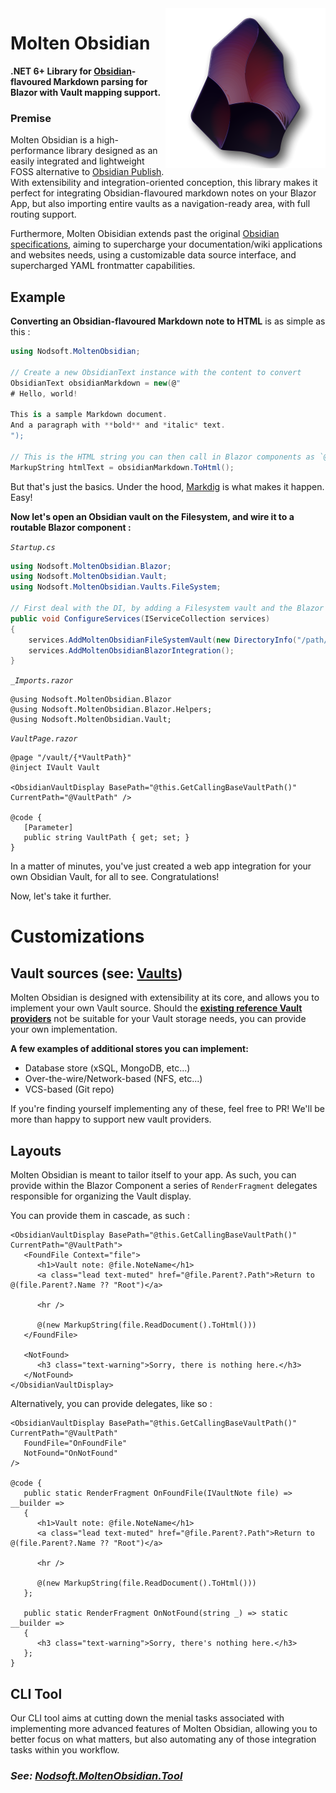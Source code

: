 <img align="right" src="icon.png" alt="logo" width="256"/>

# Molten Obsidian

**.NET 6+ Library for [Obsidian](https://obsidian.md)-flavoured Markdown parsing for Blazor with Vault mapping support.**

### Premise

Molten Obsidian is a high-performance library designed as an easily integrated and lightweight FOSS alternative to [Obsidian Publish](https://publish.obsidian.md). 
With extensibility and integration-oriented conception, this library makes it perfect for integrating Obsidian-flavoured markdown notes on your Blazor App, but also importing entire vaults as a navigation-ready area, with full routing support.

Furthermore, Molten Obisidian extends past the original [Obsidian specifications](https://help.obsidian.md/), aiming to supercharge your documentation/wiki applications and websites needs, using a customizable data source interface, and supercharged YAML frontmatter capabilities.

## Example

**Converting an Obsidian-flavoured Markdown note to HTML** is as simple as this : 
```csharp
using Nodsoft.MoltenObsidian;

// Create a new ObsidianText instance with the content to convert
ObsidianText obsidianMarkdown = new(@"
# Hello, world!   

This is a sample Markdown document.    
And a paragraph with **bold** and *italic* text.
");

// This is the HTML string you can then call in Blazor components as `@htmlText`.
MarkupString htmlText = obsidianMarkdown.ToHtml();
```
But that's just the basics. Under the hood, [Markdig](https://github.com/xoofx/markdig) is what makes it happen. Easy!


**Now let's open an Obsidian vault on the Filesystem, and wire it to a routable Blazor component :**  

*`Startup.cs`*
```csharp
using Nodsoft.MoltenObsidian.Blazor;
using Nodsoft.MoltenObsidian.Vault;
using Nodsoft.MoltenObsidian.Vaults.FileSystem;

// First deal with the DI, by adding a Filesystem vault and the Blazor integration:
public void ConfigureServices(IServiceCollection services)
{
	services.AddMoltenObsidianFileSystemVault(new DirectoryInfo("/path/to/vault"));
	services.AddMoltenObsidianBlazorIntegration();
}
```
*`_Imports.razor`*
```razor
@using Nodsoft.MoltenObsidian.Blazor
@using Nodsoft.MoltenObsidian.Blazor.Helpers;
@using Nodsoft.MoltenObsidian.Vault;
```
*`VaultPage.razor`*
```razor
@page "/vault/{*VaultPath}"  
@inject IVault Vault   
  
<ObsidianVaultDisplay BasePath="@this.GetCallingBaseVaultPath()" CurrentPath="@VaultPath" />  
  
@code {  
   [Parameter]  
   public string VaultPath { get; set; }
}
```

In a matter of minutes, you've just created a web app integration for your own Obsidian Vault, for all to see. Congratulations!

Now, let's take it further.

# Customizations

## Vault sources (see: [Vaults](/Vaults))
Molten Obsidian is designed with extensibility at its core, and allows you to implement your own Vault source. Should the [**existing reference Vault providers**](/Vaults) not be suitable for your Vault storage needs, you can provide your own implementation. 

**A few examples of additional stores you can implement:**
 - Database store (xSQL, MongoDB, etc...)
 - Over-the-wire/Network-based (NFS, etc...)
 - VCS-based (Git repo)

If you're finding yourself implementing any of these, feel free to PR! We'll be more than happy to support new vault providers.

## Layouts
Molten Obsidian is meant to tailor itself to your app. As such, you can provide within the Blazor Component a series of `RenderFragment` delegates responsible for organizing the Vault display.

You can provide them in cascade, as such :
```razor
<ObsidianVaultDisplay BasePath="@this.GetCallingBaseVaultPath()" CurrentPath="@VaultPath">  
   <FoundFile Context="file">  
      <h1>Vault note: @file.NoteName</h1>  
      <a class="lead text-muted" href="@file.Parent?.Path">Return to @(file.Parent?.Name ?? "Root")</a>  
  
      <hr />  
  
      @(new MarkupString(file.ReadDocument().ToHtml()))  
   </FoundFile>  
  
   <NotFound>  
      <h3 class="text-warning">Sorry, there is nothing here.</h3>  
   </NotFound>  
</ObsidianVaultDisplay>
```

Alternatively, you can provide delegates, like so :
```razor
<ObsidianVaultDisplay BasePath="@this.GetCallingBaseVaultPath()" CurrentPath="@VaultPath"  
   FoundFile="OnFoundFile"  
   NotFound="OnNotFound"  
/>  

@code {  
   public static RenderFragment OnFoundFile(IVaultNote file) => __builder =>  
   {  
      <h1>Vault note: @file.NoteName</h1>  
      <a class="lead text-muted" href="@file.Parent?.Path">Return to @(file.Parent?.Name ?? "Root")</a>  

      <hr />  

      @(new MarkupString(file.ReadDocument().ToHtml()))  
   };  
     
   public static RenderFragment OnNotFound(string _) => static __builder =>  
   {  
      <h3 class="text-warning">Sorry, there's nothing here.</h3>  
   }; 
}
```


## CLI Tool
Our CLI tool aims at cutting down the menial tasks associated with implementing more advanced features of Molten Obsidian, allowing you to better focus on what matters, but also automating any of those integration tasks within you workflow.

### ***See: [Nodsoft.MoltenObsidian.Tool](/Nodsoft.MoltenObsidian.Tool)***

